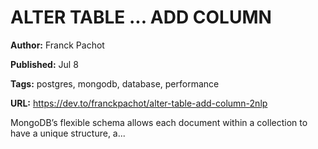 # ALTER TABLE ... ADD COLUMN

**Author:** Franck Pachot

**Published:** Jul 8

**Tags:** postgres, mongodb, database, performance

**URL:** https://dev.to/franckpachot/alter-table-add-column-2nlp

MongoDB’s flexible schema allows each document within a collection to have a unique structure, a...